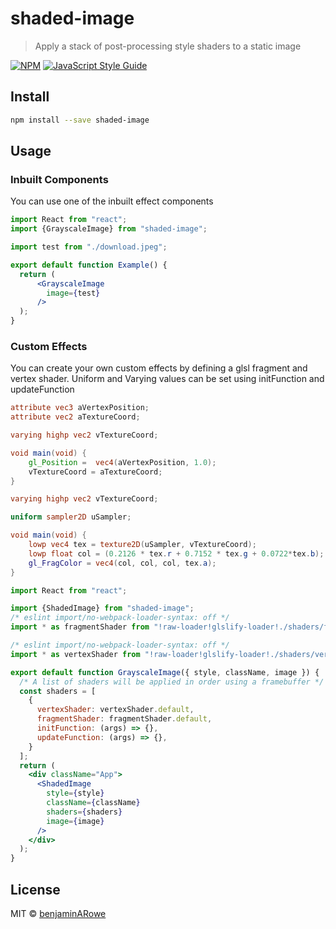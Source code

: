 # shaded-image

> Apply a stack of post-processing style shaders to a static image 

[![NPM](https://img.shields.io/npm/v/shaded-image.svg)](https://www.npmjs.com/package/shaded-image) [![JavaScript Style Guide](https://img.shields.io/badge/code_style-standard-brightgreen.svg)](https://standardjs.com)

## Install

```bash
npm install --save shaded-image
```

## Usage

### Inbuilt Components
You can use one of the inbuilt effect components

```jsx
import React from "react";
import {GrayscaleImage} from "shaded-image";

import test from "./download.jpeg";

export default function Example() {
  return (
      <GrayscaleImage
        image={test}
      />
  );
}
```

### Custom Effects
You can create your own custom effects by defining a glsl fragment and vertex shader. Uniform and Varying values can be set using initFunction and updateFunction


```glsl
attribute vec3 aVertexPosition;
attribute vec2 aTextureCoord;

varying highp vec2 vTextureCoord;

void main(void) {
	gl_Position =  vec4(aVertexPosition, 1.0);
	vTextureCoord = aTextureCoord;
}

```
```glsl
varying highp vec2 vTextureCoord;

uniform sampler2D uSampler;

void main(void) {
	lowp vec4 tex = texture2D(uSampler, vTextureCoord);
	lowp float col = (0.2126 * tex.r + 0.7152 * tex.g + 0.0722*tex.b);
	gl_FragColor = vec4(col, col, col, tex.a);
}

```

```jsx
import React from "react";

import {ShadedImage} from "shaded-image";
/* eslint import/no-webpack-loader-syntax: off */
import * as fragmentShader from "!raw-loader!glslify-loader!./shaders/fragmentGrayscale.glsl";

/* eslint import/no-webpack-loader-syntax: off */
import * as vertexShader from "!raw-loader!glslify-loader!./shaders/vertex.glsl";

export default function GrayscaleImage({ style, className, image }) {
  /* A list of shaders will be applied in order using a framebuffer */
  const shaders = [
    {
      vertexShader: vertexShader.default,
      fragmentShader: fragmentShader.default,
      initFunction: (args) => {},
      updateFunction: (args) => {},
    }
  ];
  return (
    <div className="App">
      <ShadedImage
        style={style}
        className={className}
        shaders={shaders}
        image={image}
      />
    </div>
  );
}
```

## License

MIT © [benjaminARowe](https://github.com/benjaminARowe)
